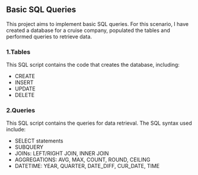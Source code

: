 ## Basic SQL Queries
This project aims to implement basic SQL queries. For this scenario, I have created a database for a cruise company, populated the tables and performed queries to retrieve data.  

### 1.Tables
This SQL script contains the code that creates the database, including:   
- CREATE
- INSERT
- UPDATE
- DELETE

### 2.Queries
This SQL script contains the queries for data retrieval. The SQL syntax used include:   
- SELECT statements
- SUBQUERY
- JOINs: LEFT/RIGHT JOIN, INNER JOIN
- AGGREGATIONS: AVG, MAX, COUNT, ROUND, CEILING
- DATETIME: YEAR, QUARTER, DATE_DIFF, CUR_DATE, TIME
